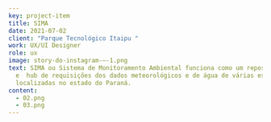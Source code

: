 ```yaml
---
key: project-item
title: SIMA
date: 2021-07-02
client: "Parque Tecnológico Itaipu "
work: UX/UI Designer
role: ux
image: story-do-instagram-–-1.png
text: SIMA ou Sistema de Monitoramento Ambiental funciona como um repositório
  e  hub de requisições dos dados meteorológicos e de água de várias estações
  localizadas no estado do Paraná.
content:
  - 02.png
  - 03.png
---
```

